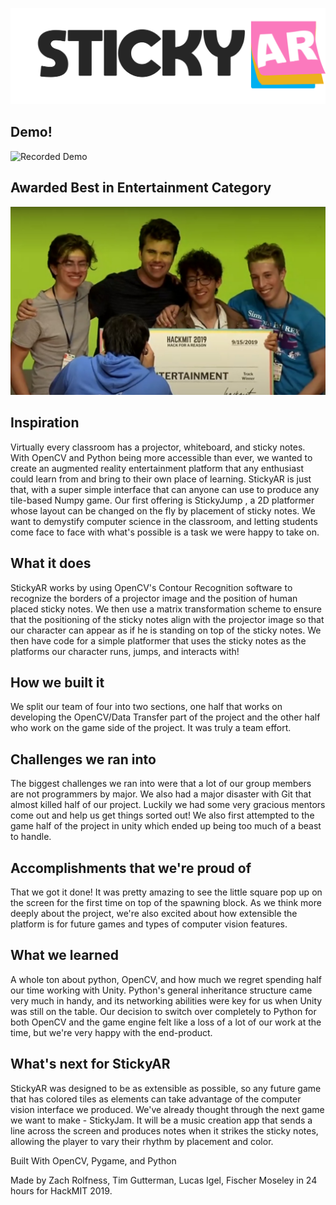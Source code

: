 ![StickyAR](https://github.com/FischerMoseley/HackMIT_StickyNoteAR/blob/master/assets/gamelogos/Logo.png)

## Demo!
![Recorded Demo](https://github.com/FischerMoseley/HackMIT_StickyNoteAR/blob/master/assets/gameplay.gif)

## Awarded Best in Entertainment Category
![Award Ceremony](https://github.com/FischerMoseley/HackMIT_StickyNoteAR/blob/master/assets/award.png)

## Inspiration
Virtually every classroom has a projector, whiteboard, and sticky notes. With OpenCV and Python being more accessible than ever, we wanted to create an augmented reality entertainment platform that any enthusiast could learn from and bring to their own place of learning. StickyAR is just that, with a super simple interface that can anyone can use to produce any tile-based Numpy game. Our first offering is StickyJump , a 2D platformer whose layout can be changed on the fly by placement of sticky notes. We want to demystify computer science in the classroom, and letting students come face to face with what's possible is a task we were happy to take on.

## What it does
StickyAR works by using OpenCV's Contour Recognition software to recognize the borders of a projector image and the position of human placed sticky notes. We then use a matrix transformation scheme to ensure that the positioning of the sticky notes align with the projector image so that our character can appear as if he is standing on top of the sticky notes. We then have code for a simple platformer that uses the sticky notes as the platforms our character runs, jumps, and interacts with!

## How we built it
We split our team of four into two sections, one half that works on developing the OpenCV/Data Transfer part of the project and the other half who work on the game side of the project. It was truly a team effort.

## Challenges we ran into
The biggest challenges we ran into were that a lot of our group members are not programmers by major. We also had a major disaster with Git that almost killed half of our project. Luckily we had some very gracious mentors come out and help us get things sorted out! We also first attempted to the game half of the project in unity which ended up being too much of a beast to handle.

## Accomplishments that we're proud of
That we got it done! It was pretty amazing to see the little square pop up on the screen for the first time on top of the spawning block. As we think more deeply about the project, we're also excited about how extensible the platform is for future games and types of computer vision features.

## What we learned
A whole ton about python, OpenCV, and how much we regret spending half our time working with Unity. Python's general inheritance structure came very much in handy, and its networking abilities were key for us when Unity was still on the table. Our decision to switch over completely to Python for both OpenCV and the game engine felt like a loss of a lot of our work at the time, but we're very happy with the end-product.

## What's next for StickyAR
StickyAR was designed to be as extensible as possible, so any future game that has colored tiles as elements can take advantage of the computer vision interface we produced. We've already thought through the next game we want to make - StickyJam. It will be a music creation app that sends a line across the screen and produces notes when it strikes the sticky notes, allowing the player to vary their rhythm by placement and color.

Built With OpenCV, Pygame, and Python

Made by Zach Rolfness, Tim Gutterman, Lucas Igel, Fischer Moseley in 24 hours for HackMIT 2019.
